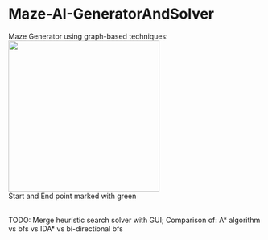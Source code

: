 # Maze-AI-GeneratorAndSolver

Maze Generator using graph-based techniques:<br>
<img src="https://user-images.githubusercontent.com/16327547/27396177-305a7bce-56aa-11e7-8af0-548af450c071.JPG" width="300"><br>
Start and End point marked with green<br><br>

TODO: Merge heuristic search solver with GUI;
Comparison of: A* algorithm vs bfs vs IDA* vs bi-directional bfs
